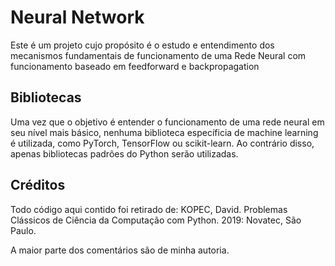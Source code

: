 # Neural Network 

Este é um projeto cujo propósito é o estudo e entendimento dos mecanismos fundamentais de funcionamento de uma Rede Neural com funcionamento baseado em feedforward e backpropagation 

## Bibliotecas

Uma vez que o objetivo é entender o funcionamento de uma rede neural em seu nível mais básico, nenhuma biblioteca específicia de machine learning é utilizada, como PyTorch, TensorFlow ou scikit-learn. Ao contrário disso, apenas bibliotecas padrões do Python serão utilizadas. 

## Créditos 

Todo código aqui contido foi retirado de: 
KOPEC, David. Problemas Clássicos de Ciência da Computação com Python. 2019: Novatec, São Paulo. 

A maior parte dos comentários são de minha autoria. 